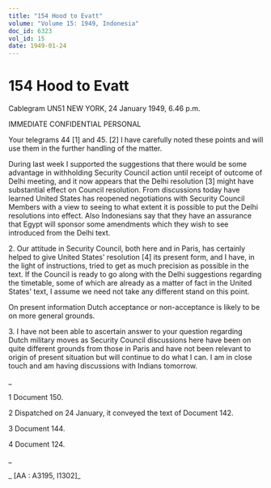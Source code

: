```yaml
---
title: "154 Hood to Evatt"
volume: "Volume 15: 1949, Indonesia"
doc_id: 6323
vol_id: 15
date: 1949-01-24
---
```


# 154 Hood to Evatt

Cablegram UN51 NEW YORK, 24 January 1949, 6.46 p.m.

IMMEDIATE CONFIDENTIAL PERSONAL

Your telegrams 44 [1] and 45. [2] I have carefully noted these points and will use them in the further handling of the matter.

During last week I supported the suggestions that there would be some advantage in withholding Security Council action until receipt of outcome of Delhi meeting, and it now appears that the Delhi resolution [3] might have substantial effect on Council resolution. From discussions today have learned United States has reopened negotiations with Security Council Members with a view to seeing to what extent it is possible to put the Delhi resolutions into effect. Also Indonesians say that they have an assurance that Egypt will sponsor some amendments which they wish to see introduced from the Delhi text.

2\. Our attitude in Security Council, both here and in Paris, has certainly helped to give United States' resolution [4] its present form, and I have, in the light of instructions, tried to get as much precision as possible in the text. If the Council is ready to go along with the Delhi suggestions regarding the timetable, some of which are already as a matter of fact in the United States' text, I assume we need not take any different stand on this point.

On present information Dutch acceptance or non-acceptance is likely to be on more general grounds.

3\. I have not been able to ascertain answer to your question regarding Dutch military moves as Security Council discussions here have been on quite different grounds from those in Paris and have not been relevant to origin of present situation but will continue to do what I can. I am in close touch and am having discussions with Indians tomorrow.

_

1 Document 150.

2 Dispatched on 24 January, it conveyed the text of Document 142.

3 Document 144.

4 Document 124.

_

_ [AA : A3195, I1302]_
